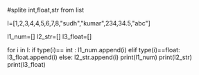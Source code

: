 #splite int,float,str from list


l=[1,2,3,4,4,5,6,7,8,"sudh","kumar",234,34.5,"abc"]

l1_num=[]
l2_str=[]
l3_float=[]

for i in l:
    if type(i)== int :
        l1_num.append(i)
    elif type(i)==float:
        l3_float.append(i)
    else:
        l2_str.append(i)
print(l1_num)
print(l2_str)
print(l3_float)
